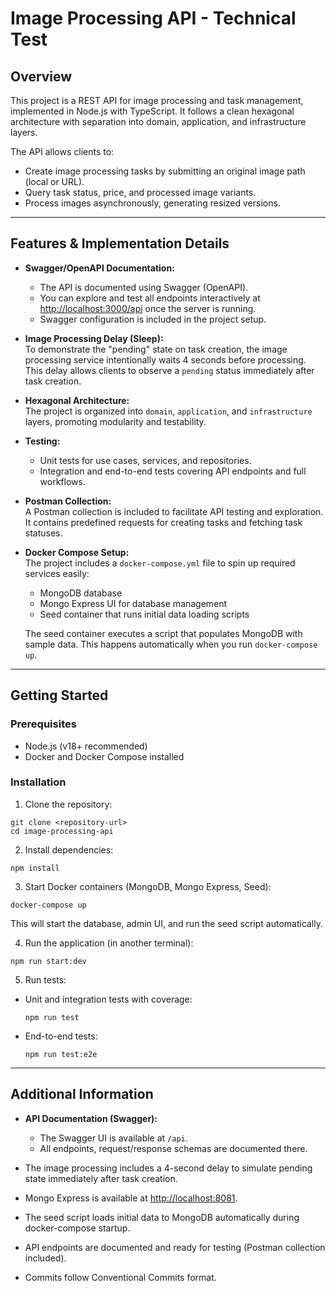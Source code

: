 # Image Processing API - Technical Test

## Overview

This project is a REST API for image processing and task management, implemented in Node.js with TypeScript. It follows a clean hexagonal architecture with separation into domain, application, and infrastructure layers.

The API allows clients to:
- Create image processing tasks by submitting an original image path (local or URL).
- Query task status, price, and processed image variants.
- Process images asynchronously, generating resized versions.

---


## Features & Implementation Details

- **Swagger/OpenAPI Documentation:**
  - The API is documented using Swagger (OpenAPI).
  - You can explore and test all endpoints interactively at [http://localhost:3000/api](http://localhost:3000/api) once the server is running.
  - Swagger configuration is included in the project setup.

- **Image Processing Delay (Sleep):**  
  To demonstrate the "pending" state on task creation, the image processing service intentionally waits 4 seconds before processing. This delay allows clients to observe a `pending` status immediately after task creation.

- **Hexagonal Architecture:**  
  The project is organized into `domain`, `application`, and `infrastructure` layers, promoting modularity and testability.

- **Testing:**  
  - Unit tests for use cases, services, and repositories.  
  - Integration and end-to-end tests covering API endpoints and full workflows.

- **Postman Collection:**  
  A Postman collection is included to facilitate API testing and exploration. It contains predefined requests for creating tasks and fetching task statuses.

- **Docker Compose Setup:**  
  The project includes a `docker-compose.yml` file to spin up required services easily:  
  - MongoDB database  
  - Mongo Express UI for database management  
  - Seed container that runs initial data loading scripts  

  The seed container executes a script that populates MongoDB with sample data. This happens automatically when you run `docker-compose up`.

---

## Getting Started

### Prerequisites

- Node.js (v18+ recommended)  
- Docker and Docker Compose installed  

### Installation

1. Clone the repository:
```
git clone <repository-url>
cd image-processing-api
```

2. Install dependencies:
```
npm install
```

3. Start Docker containers (MongoDB, Mongo Express, Seed):
```
docker-compose up
```

This will start the database, admin UI, and run the seed script automatically.

4. Run the application (in another terminal):
```
npm run start:dev
```

5. Run tests:
- Unit and integration tests with coverage:
  ```
  npm run test
  ```
- End-to-end tests:
  ```
  npm run test:e2e
  ```

---


## Additional Information

- **API Documentation (Swagger):**
  - The Swagger UI is available at `/api`.
  - All endpoints, request/response schemas are documented there.

- The image processing includes a 4-second delay to simulate pending state immediately after task creation.
- Mongo Express is available at [http://localhost:8081](http://localhost:8081).
- The seed script loads initial data to MongoDB automatically during docker-compose startup.
- API endpoints are documented and ready for testing (Postman collection included).
- Commits follow Conventional Commits format.
